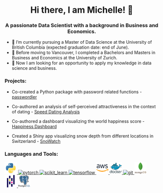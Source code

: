 <h1 align="center">Hi there, I am Michelle! 👋</h1>
<h3 align="center">A passionate Data Scientist with a background in Business and Economics.</h3>

- :seedling: I’m currently pursuing a Master of Data Science at the University of British Columbia (expected graduation date: end of June).
- :page_with_curl: Before moving to Vancouver, I completed a Bachelors and Masters in Business and Economics at the University of Zurich.
- :telescope: Now I am looking for an opportunity to apply my knowledge in data science and business.

<h3 align="left">Projects:</h3>

- Co-created a Python package with password related functions - <a href="https://passwordler.readthedocs.io/en/latest/?badge=latest" target="_blank" rel="noreferrer">passwordler</a></p>
- Co-authored an analysis of self-perceived attractiveness in the context of dating - <a href="https://github.com/UBC-MDS/speed_dating_analysis" target="_blank" rel="noreferrer">Speed Dating Analysis</a></p>
- Co-authored a dashboard visualizing the world happiness score - <a href="https://github.com/UBC-MDS/DSCI-532_2024_3_world-happiness-tracker.git" target="_blank" rel="noreferrer">Happiness Dashboard</a></p>
- Created a Shiny app visualizing snow depth from different locations in Switzerland - <a href="https://github.com/mishelly-h/snowfall_switzerland.git" target="_blank" rel="noreferrer">SnoWatch</a></p>



</p>

<h3 align="left">Languages and Tools:</h3>
<p align="left">
</a> <a href="https://www.python.org" target="_blank" rel="noreferrer"> <img src="https://raw.githubusercontent.com/devicons/devicon/master/icons/python/python-original.svg" alt="python" width="40" height="40"/> 
</a> <a href="https://pytorch.org/" target="_blank" rel="noreferrer"> <img src="https://www.vectorlogo.zone/logos/pytorch/pytorch-icon.svg" alt="pytorch" width="40" height="40"/> 
</a> <a href="https://scikit-learn.org/" target="_blank" rel="noreferrer"> <img src="https://upload.wikimedia.org/wikipedia/commons/0/05/Scikit_learn_logo_small.svg" alt="scikit_learn" width="40" height="40"/> 
</a> <a href="https://www.tensorflow.org" target="_blank" rel="noreferrer"> <img src="https://www.vectorlogo.zone/logos/tensorflow/tensorflow-icon.svg" alt="tensorflow" width="40" height="40"/> 
<a href="https://aws.amazon.com" target="_blank" rel="noreferrer"> <img src="https://raw.githubusercontent.com/devicons/devicon/master/icons/amazonwebservices/amazonwebservices-original-wordmark.svg" alt="aws" width="40" height="40"/> 
</a> <a href="https://www.docker.com/" target="_blank" rel="noreferrer"><img src="https://raw.githubusercontent.com/devicons/devicon/master/icons/docker/docker-original-wordmark.svg" alt="docker" width="40" height="40"/> 
</a> <a href="https://git-scm.com/" target="_blank" rel="noreferrer"> <img src="https://www.vectorlogo.zone/logos/git-scm/git-scm-icon.svg" alt="git" width="40" height="40"/> 
</a> <a href="https://www.mongodb.com/" target="_blank" rel="noreferrer"> <img src="https://raw.githubusercontent.com/devicons/devicon/master/icons/mongodb/mongodb-original-wordmark.svg" alt="mongodb" width="40" height="40"/> 
</a> <a href="https://pandas.pydata.org/" target="_blank" rel="noreferrer"> <img src="https://raw.githubusercontent.com/devicons/devicon/2ae2a900d2f041da66e950e4d48052658d850630/icons/pandas/pandas-original.svg" alt="pandas" width="40" height="40"/> 
</a> <a href="https://www.postgresql.org" target="_blank" rel="noreferrer"> <img src="https://raw.githubusercontent.com/devicons/devicon/master/icons/postgresql/postgresql-original-wordmark.svg" alt="postgresql" width="40" height="40"/> 
</a> </p>
